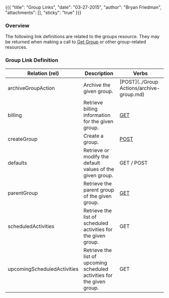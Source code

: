 {{{
  "title": "Group Links",
  "date": "03-27-2015",
  "author": "Bryan Friedman",
  "attachments": [],
  "sticky": "true"
}}}

### Overview

The following link definitions are related to the groups resource. They may be returned when making a call to [Get Group](../Groups/get-group.md) or other group-related resources.

### Group Link Definition

| Relation (rel) | Description | Verbs |
| --- | --- | --- |
| archiveGroupAction | Archive the given group. | [POST](../Group Actions/archive-group.md)
| billing | Retrieve billing information for the given group. | [GET](../Group/get-group-billing-details.md) |
| createGroup | Create a group. | [POST](../Groups/create-group.md) |
| defaults | Retrieve or modify the default values of the given group. | GET / POST |
| parentGroup | Retrieve the parent group of the given group. | [GET](../Groups/get-group.md) |
| scheduledActivities | Retrieve the list of scheduled activities for the given group. | GET |
| upcomingScheduledActivities | Retrieve the list of upcoming scheduled activities for the given group. | GET |
